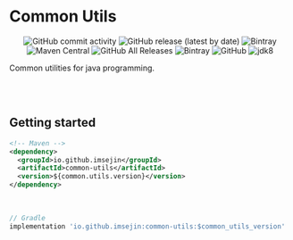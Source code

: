 # Common Utils
<p align="center">
    <img alt="GitHub commit activity" src="https://img.shields.io/github/commit-activity/m/imsejin/common-utils">
    <img alt="GitHub release (latest by date)" src="https://img.shields.io/github/v/release/imsejin/common-utils?label=github">
    <img alt="Bintray" src="https://img.shields.io/bintray/v/imsejin/CommonUtils/common-utils">
    <img alt="Maven Central" src="https://img.shields.io/maven-central/v/io.github.imsejin/common-utils">
    <img alt="GitHub All Releases" src="https://img.shields.io/github/downloads/imsejin/common-utils/total?label=downloads%20at%20github">
    <img alt="Bintray" src="https://img.shields.io/bintray/dt/imsejin/CommonUtils/common-utils?label=downloads%20at%20bintray">
    <img alt="GitHub" src="https://img.shields.io/github/license/imsejin/common-utils">
    <img alt="jdk8" src="https://img.shields.io/badge/jdk-8-orange">
</p>
Common utilities for java programming.

<br><br>

## Getting started

```xml
<!-- Maven -->
<dependency>
  <groupId>io.github.imsejin</groupId>
  <artifactId>common-utils</artifactId>
  <version>${common.utils.version}</version>
</dependency>
```
<br>

```groovy
// Gradle
implementation 'io.github.imsejin:common-utils:$common_utils_version'
```

